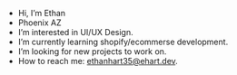 - Hi, I’m Ethan
- Phoenix AZ
- I’m interested in UI/UX Design.
- I’m currently learning shopify/ecommerse development.
- I’m looking for new projects to work on.
- How to reach me: ethanhart35@ehart.dev.

<!---
ethanhart35/ethanhart35 is a ✨ special ✨ repository because its `README.md` (this file) appears on your GitHub profile.
You can click the Preview link to take a look at your changes.
--->
